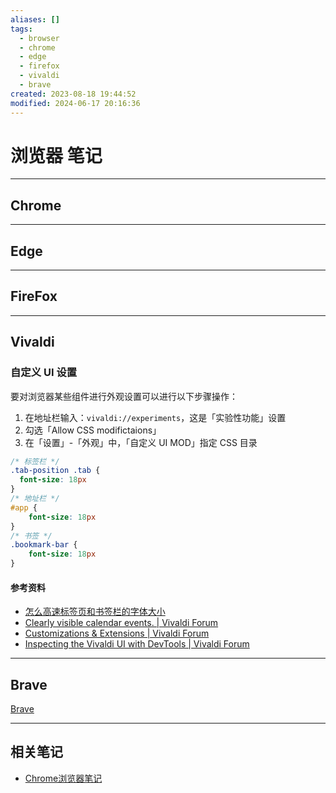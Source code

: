 ```yaml
---
aliases: []
tags:
  - browser
  - chrome
  - edge
  - firefox
  - vivaldi
  - brave
created: 2023-08-18 19:44:52
modified: 2024-06-17 20:16:36
---
```


# 浏览器 笔记

---

## Chrome 

---

## Edge

---

## FireFox

---

## Vivaldi

### 自定义 UI 设置 

要对浏览器某些组件进行外观设置可以进行以下步骤操作：

1. 在地址栏输入：`vivaldi://experiments`，这是「实验性功能」设置
2. 勾选「Allow CSS modifictaions」
3. 在「设置」-「外观」中，「自定义 UI MOD」指定 CSS 目录

```css
/* 标签栏 */
.tab-position .tab {
  font-size: 18px
}
/* 地址栏 */
#app {
    font-size: 18px
}
/* 书签 */
.bookmark-bar {
    font-size: 18px
}

```

#### 参考资料

* [怎么高速标签页和书签栏的字体大小](https://forum.vivaldi.net/topic/93221/%E6%80%8E%E4%B9%88%E8%B0%83%E6%95%B4%E6%A0%87%E7%AD%BE%E9%A1%B5%E5%92%8C%E4%B9%A6%E7%AD%BE%E6%A0%8F%E7%9A%84%E5%AD%97%E4%BD%93%E5%A4%A7%E5%B0%8F)
* [Clearly visible calendar events. | Vivaldi Forum](https://forum.vivaldi.net/topic/72905/clearly-visible-calendar-events/5?_=1718533648085)
* [Customizations & Extensions | Vivaldi Forum](https://forum.vivaldi.net/category/43/customizations-extensions)
* [Inspecting the Vivaldi UI with DevTools | Vivaldi Forum](https://forum.vivaldi.net/topic/16684/inspecting-the-vivaldi-ui-with-devtools)

---

## Brave

[Brave](https://brave.com)

---

## 相关笔记

* [Chrome浏览器笔记](Chrome_Note.md)

